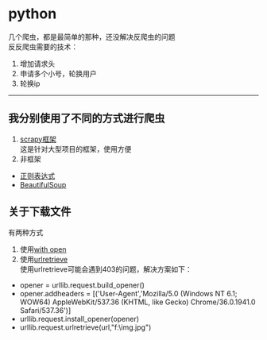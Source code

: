 # python
几个爬虫，都是最简单的那种，还没解决反爬虫的问题  
反反爬虫需要的技术：
1. 增加请求头
2. 申请多个小号，轮换用户
3. 轮换ip
---
## 我分别使用了不同的方式进行爬虫
1. [scrapy框架](https://github.com/wbl1996/python/tree/master/scrapy/novel)  
这是针对大型项目的框架，使用方便
2. 非框架
- [正则表达式](https://github.com/wbl1996/python/blob/master/spiders/re_spider.py)
- [BeautifulSoup](https://github.com/wbl1996/python/blob/master/spiders/beautifulsoup_spider.py)
## 关于下载文件
有两种方式  
1. 使用[with open](https://github.com/wbl1996/python/blob/master/spiders/image_spider.py) 
2. 使用[urlretrieve](https://github.com/wbl1996/python/blob/master/spiders/beautifulsoup_urlretrive_spider.py)  
使用urlretrieve可能会遇到403的问题，解决方案如下：
- opener = urllib.request.build_opener()
- opener.addheaders = [('User-Agent','Mozilla/5.0 (Windows NT 6.1; WOW64) AppleWebKit/537.36 (KHTML, like Gecko) Chrome/36.0.1941.0 Safari/537.36')]
- urllib.request.install_opener(opener)
- urllib.request.urlretrieve(url,"f:\\img.jpg")
